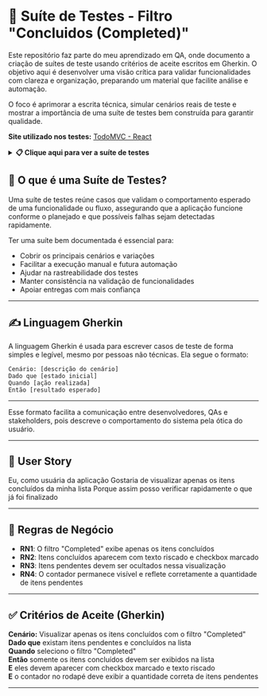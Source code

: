 # 🧾 Suíte de Testes - Filtro "Concluidos (Completed)"
Este repositório faz parte do meu aprendizado em QA, onde documento a criação de suítes de teste usando critérios de aceite escritos em Gherkin. O objetivo aqui é desenvolver uma visão crítica para validar funcionalidades com clareza e organização, preparando um material que facilite análise e automação.

O foco é aprimorar a escrita técnica, simular cenários reais de teste e mostrar a importância de uma suíte de testes bem construída para garantir qualidade.

**Site utilizado nos testes:** [TodoMVC - React](https://todomvc.com/examples/react/dist/) 

<details>
  <summary><strong>📋 Clique aqui para ver a suíte de testes</strong></summary>

<br>

<table>
  <thead>
    <tr>
      <th>ID</th>
      <th>Cenário</th>
      <th>Caso de Teste (Gherkin)</th>
      <th>Prioridade</th>
      <th>Severidade</th>
      <th>Resultado Esperado</th>
      <th>Resultado Obtido</th>
      <th>Defeitos</th>
      <th>Status</th>
    </tr>
  </thead>
  <tbody>
    <tr>
      <td>CT01</td>
      <td>Exibir apenas itens concluídos</td>
      <td>Dado que possuo itens pendentes e concluídos<br>Quando clico no filtro "Completed"<br>Então apenas os itens concluídos devem ser exibidos</td>
      <td>Alta</td>
      <td>Alta</td>
      <td>Apenas os itens concluídos devem ser exibidos</td>
      <td>Passou conforme esperado</td>
      <td>—</td>
      <td>Concluído</td>
    </tr>
    <tr>
      <td>CT02</td>
      <td>Ocultar itens pendentes</td>
      <td>Dado que tenho ao menos um item pendente<br>Quando clico no filtro "Completed"<br>Então os itens pendentes não devem ser exibidos na lista</td>
      <td>Média</td>
      <td>Alta</td>
      <td>Itens pendentes não são exibidos na lista</td>
      <td>Passou conforme esperado</td>
      <td>—</td>
      <td>Concluído</td>
    </tr>
    <tr>
      <td>CT03</td>
      <td>Itens concluídos com checkbox marcado</td>
      <td>Dado que existem itens concluídos<br>Quando clico no filtro "Completed"<br>Então os itens devem aparecer com checkbox marcado e texto riscado</td>
      <td>Baixa</td>
      <td>Média</td>
      <td>Checkbox marcado e texto riscado para itens concluídos</td>
      <td>Passou conforme esperado</td>
      <td>—</td>
      <td>Concluído</td>
    </tr>
    <tr>
      <td>CT04</td>
      <td>Contador mostra itens pendentes corretamente</td>
      <td>Dado que existem 5 itens na lista<br>E 2 desses itens estão concluídos<br>Quando seleciono o filtro "Completed"<br>Então a lista exibe os 2 itens concluídos<br>E o contador exibe "3 items left"</td>
      <td>Média</td>
      <td>Média</td>
      <td>Exibir 2 itens concluídos e contador com "3 items left"</td>
      <td>Passou conforme esperado</td>
      <td>—</td>
      <td>Concluído</td>
    </tr>
  </tbody>
</table>
</details>


## 🧪 O que é uma Suíte de Testes?

Uma suíte de testes reúne casos que validam o comportamento esperado de uma funcionalidade ou fluxo, assegurando que a aplicação funcione conforme o planejado e que possíveis falhas sejam detectadas rapidamente.

 Ter uma suíte bem documentada é essencial para:
- Cobrir os principais cenários e variações
- Facilitar a execução manual e futura automação
- Ajudar na rastreabilidade dos testes
- Manter consistência na validação de funcionalidades
- Apoiar entregas com mais confiança

---

## ✍️ Linguagem Gherkin
A linguagem Gherkin é usada para escrever casos de teste de forma simples e legível, mesmo por pessoas não técnicas.
Ela segue o formato:

```
Cenário: [descrição do cenário]  
Dado que [estado inicial]  
Quando [ação realizada]  
Então [resultado esperado]  
```
---

Esse formato facilita a comunicação entre desenvolvedores, QAs e stakeholders, pois descreve o comportamento do sistema pela ótica do usuário.

---

## 📝 User Story
Eu, como usuária da aplicação
Gostaria de visualizar apenas os itens concluídos da minha lista
Porque assim posso verificar rapidamente o que já foi finalizado

---

## 📌 Regras de Negócio

- **RN1**: O filtro "Completed" exibe apenas os itens concluídos
- **RN2**: Itens concluídos aparecem com texto riscado e checkbox marcado
- **RN3**: Itens pendentes devem ser ocultados nessa visualização
- **RN4**: O contador permanece visível e reflete corretamente a quantidade de itens pendentes

---

## ✅ Critérios de Aceite (Gherkin)  
**Cenário:** Visualizar apenas os itens concluídos com o filtro "Completed"<br>
**Dado que** existam itens pendentes e concluídos na lista<br>
**Quando** seleciono o filtro "Completed"<br>
**Então** somente os itens concluídos devem ser exibidos na lista<br>
**E** eles devem aparecer com checkbox marcado e texto riscado<br>
**E** o contador no rodapé deve exibir a quantidade correta de itens pendentes

---


























